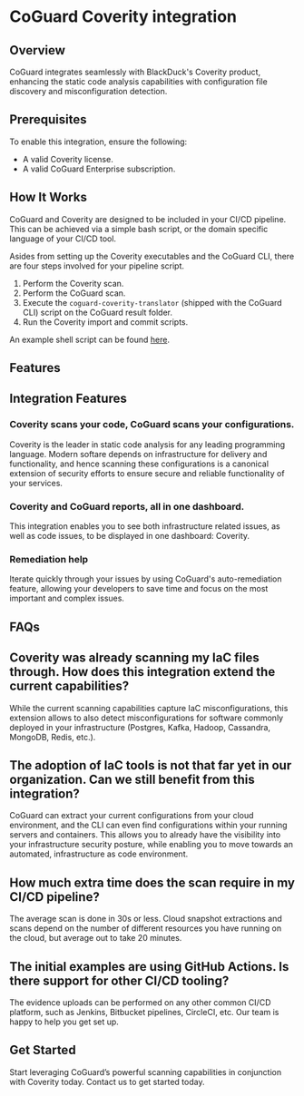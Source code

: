 # CoGuard Coverity integration

## Overview

CoGuard integrates seamlessly with BlackDuck's Coverity product,
enhancing the static code analysis capabilities with configuration file
discovery and misconfiguration detection.

## Prerequisites

To enable this integration, ensure the following:

- A valid Coverity license.
- A valid CoGuard Enterprise subscription.

## How It Works

CoGuard and Coverity are designed to be included in your CI/CD pipeline. This can
be achieved via a simple bash script, or the domain specific language of your
CI/CD tool.

Asides from setting up the Coverity executables and the CoGuard CLI,
there are four steps involved for your pipeline script.

1. Perform the Coverity scan.
2. Perform the CoGuard scan.
3. Execute the `coguard-coverity-translator` (shipped with the CoGuard CLI) script on the CoGuard result folder.
4. Run the Coverity import and commit scripts.

An example shell script can be found [here](https://github.com/coguardio/coverity_integration/blob/main/example_scripts/example_1.sh).

## Features

## Integration Features

### Coverity scans your code, CoGuard scans your configurations.

Coverity is the leader in static code analysis for any leading
programming language. Modern softare depends on infrastructure for
delivery and functionality, and hence scanning these configurations
is a canonical extension of security efforts to ensure secure and
reliable functionality of your services.

### Coverity and CoGuard reports, all in one dashboard.

This integration enables you to see both infrastructure related issues,
as well as code issues, to be displayed in one dashboard: Coverity.

### Remediation help

Iterate quickly through your issues by using CoGuard's auto-remediation feature,
allowing your developers to save time and focus on the most important and complex
issues.

## FAQs

## Coverity was already scanning my IaC files through. How does this integration extend the current capabilities?

While the current scanning capabilities capture IaC misconfigurations,
this extension allows to also detect misconfigurations for software commonly deployed
in your infrastructure (Postgres, Kafka, Hadoop, Cassandra, MongoDB, Redis, etc.).

## The adoption of IaC tools is not that far yet in our organization. Can we still benefit from this integration?

CoGuard can extract your current configurations from your cloud
environment, and the CLI can even find configurations within your
running servers and containers. This allows you to already have the
visibility into your infrastructure security posture, while enabling
you to move towards an automated, infrastructure as code environment.

## How much extra time does the scan require in my CI/CD pipeline?

The average scan is done in 30s or less. Cloud snapshot extractions
and scans depend on the number of different resources you have running
on the cloud, but average out to take 20 minutes.

## The initial examples are using GitHub Actions. Is there support for other CI/CD tooling?

The evidence uploads can be performed on any other common CI/CD
platform, such as Jenkins, Bitbucket pipelines, CircleCI, etc. Our
team is happy to help you get set up.


## Get Started

Start leveraging CoGuard’s powerful scanning capabilities in
conjunction with Coverity today. Contact us to get
started today.
